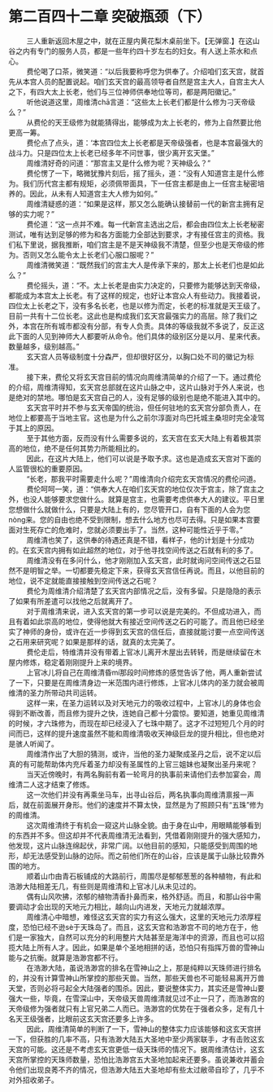 <h1>第二百四十二章 突破瓶颈（下）</h1>
<div id="content">&nbsp&nbsp&nbsp&nbsp&nbsp&nbsp&nbsp&nbsp
 三人重新返回木屋之中，就在正屋内黄花梨木桌前坐下。【无弹窗.】在这山谷之内有专门的服务人员，都是一些年约四十岁左右的妇女。有人送上茶水和点心。
 <br/>&nbsp&nbsp&nbsp&nbsp&nbsp&nbsp&nbsp&nbsp
 费伦喝了口茶，微笑道：“以后我要称呼您为供奉了。介绍咱们玄天宫，就首先从本宫人员的配置说起。咱们玄天宫的最高领导者自然是宫主大人，自宫主大人之下，有四大太上长老，他们与三位神师供奉地位等司，都是两阳徽记。”
 <br/>&nbsp&nbsp&nbsp&nbsp&nbsp&nbsp&nbsp&nbsp
 听他说道这里，周维清chā言道：“这些太上长老们都是什么修为刁天帝级么？”
 <br/>&nbsp&nbsp&nbsp&nbsp&nbsp&nbsp&nbsp&nbsp
 从费伦的天王级修为就能猜得出，能够成为太上长老的，修为上自然要比他更高一筹。
 <br/>&nbsp&nbsp&nbsp&nbsp&nbsp&nbsp&nbsp&nbsp
 费伦点了点头，道：‘本宫四位太上长老都是天帝级强者，也是本宫最强大的战斗力。只是四位太上长老已经多年不问世事，很少离开玄天堡。”
 <br/>&nbsp&nbsp&nbsp&nbsp&nbsp&nbsp&nbsp&nbsp
 周维清好奇的问道：“那宫主又是什么修为呢？天神级么？”
 <br/>&nbsp&nbsp&nbsp&nbsp&nbsp&nbsp&nbsp&nbsp
 费伦愣了一下，略微犹豫片刻后，摇了摇头，道：“没有人知道宫主是什么修为。我们历代宫主都有规矩，必须佩带面具，下一任宫主都是由上一任宫主秘密培养的。因此，从未有人知道宫主大人修为如何。”
 <br/>&nbsp&nbsp&nbsp&nbsp&nbsp&nbsp&nbsp&nbsp
 周维清疑惑的道：“如果是这样，那又怎么能确认接替前一代的新宫主拥有足够的实力呢？”
 <br/>&nbsp&nbsp&nbsp&nbsp&nbsp&nbsp&nbsp&nbsp
 费伦道：“这一点并不难。每一代新宫主选出之后，都会由四位太上长老秘密测试，唯有达到足够的修为和各方面能力全部达到要求，才有接任宫主的资格。我们私下里说，据我推断，咱们宫主是不是天神级我不清楚，但至少也是天帝级的修为。否则又怎么能令太上长老们心服口服呢？”
 <br/>&nbsp&nbsp&nbsp&nbsp&nbsp&nbsp&nbsp&nbsp
 周维清微笑道：“既然我们的宫主大人是传承下来的，那太上长老们也是如此么？”
 <br/>&nbsp&nbsp&nbsp&nbsp&nbsp&nbsp&nbsp&nbsp
 费伦摇头，道：“不。太上长老是由实力决定的，只要修为能够达到天帝级，都能成为本宫太上长老。有了这样的规定，也好让本宫众人有些动力。我接着说，四位太上长老之下，没有多名长老，也是以修为而定，长老的标准就是天王级了。目前一共有十二位长老。这此也是构成我们玄天宫最强实力的高层。除了我们之外，本宫在所有城市都没有分部，有专人负责。具体的等级我就不多说了，反正这此下面的人见到神师大人都要听从命令。他们具体的级别区分是以月、星来代表。数量越多，级别越高。”
 <br/>&nbsp&nbsp&nbsp&nbsp&nbsp&nbsp&nbsp&nbsp
 玄天宫人员等级制度十分森严，但却很好区分，以胸口处不司的徽记为标准。
 <br/>&nbsp&nbsp&nbsp&nbsp&nbsp&nbsp&nbsp&nbsp
 接下来，费伦又将玄天宫目前的情况向周维清简单的介绍了一下。通过费伦的介绍，周维清得知，玄天宫总部就在这片山脉之中，这片山脉对于外人来说，也是绝对的禁地。哪怕是玄天宫自己的人，没有足够的级别也是绝不能进入其中的。
 <br/>&nbsp&nbsp&nbsp&nbsp&nbsp&nbsp&nbsp&nbsp
 玄天宫平时并不参与玄天帝国的统治，但任何驻地的玄天宫分部负责人，在地位上都要高于当地主官。这也是为什么之前尔淳面对鸟巴托城主桑坦时完全凌驾于其上的原因。
 <br/>&nbsp&nbsp&nbsp&nbsp&nbsp&nbsp&nbsp&nbsp
 至于其他方面，反而没有什么需要多说的，玄天宫在玄天大陆上有着极其崇高的地位，绝不是任何其势力所能相比的。
 <br/>&nbsp&nbsp&nbsp&nbsp&nbsp&nbsp&nbsp&nbsp
 因此，在这片大陆上，他们可以说是予取予求。这也是造成玄天宫对下面的人监管很松的重要原因。
 <br/>&nbsp&nbsp&nbsp&nbsp&nbsp&nbsp&nbsp&nbsp
 “长老，那我平时需要走什么呢？”周维清向介绍完玄天宫情况的费伦问道。
 <br/>&nbsp&nbsp&nbsp&nbsp&nbsp&nbsp&nbsp&nbsp
 费伦呵呵一笑，道：“供奉大人在咱们玄天宫的地位仅次于宫主，除了宫主之外，也没人能够要求您做什么。就算是宫主，也需要考虑供奉大人的建议。平日里您想做什么就做什么，只要是大陆上有的，您尽管开口，自有下面的人会为您nòng来。您的自由也绝不受到限制，想去什么地方也尽可去得。只是如果本宫要面对生死存亡的危难时，您就必须要出手了。当然，这种可能性近乎于零。”
 <br/>&nbsp&nbsp&nbsp&nbsp&nbsp&nbsp&nbsp&nbsp
 周维清也笑了，这供奉的待遇还真是不错，看样子，他的计划是十分成功的。在玄天宫内拥有如此超然的地位，对于他寻找空间传送之石就有利的多了。
 <br/>&nbsp&nbsp&nbsp&nbsp&nbsp&nbsp&nbsp&nbsp
 周维清没有在多问什么，他才刚刚加入玄天宫，此时就询问空间传送之石显然不是明智之举。一切都要先稳定下来，获得玄天宫信任再说。而且，以他目前的地位，说不定就能直接接触到空间传送之石呢？
 <br/>&nbsp&nbsp&nbsp&nbsp&nbsp&nbsp&nbsp&nbsp
 费伦为周维清介绍清楚了玄天宫内部情况之后，没有多留。只是隐隐的表示了如果有所差遣可以找他之后就离开了。
 <br/>&nbsp&nbsp&nbsp&nbsp&nbsp&nbsp&nbsp&nbsp
 对于周维清来说，进入玄天宫的第一步可以说是完美的。不但成功进入，而且有着如此崇高的地位，使得他就大有接近空间传送之石的可能了。而且他已经坐实了神师的身份，或许在近一步得到玄天宫的信任后，直接就能讨要一点空间传送之石用来研究呢？如果是那样的话，就真的太完美了。
 <br/>&nbsp&nbsp&nbsp&nbsp&nbsp&nbsp&nbsp&nbsp
 费伦走后，特维清并没有带着上官冰儿离开木屋出去转转，而是继续留在木屋内修炼，稳定着刚刚提升上来的境界。
 <br/>&nbsp&nbsp&nbsp&nbsp&nbsp&nbsp&nbsp&nbsp
 上官冰儿将自己在周维清昏mí那段时间修炼的感觉告诉了他，两人重新尝试了一下，只要是在周维清身边一米范围内进行修炼，上官冰儿体内的圣力就会被周维清的圣力所带动共司运转。
 <br/>&nbsp&nbsp&nbsp&nbsp&nbsp&nbsp&nbsp&nbsp
 这样一来，在圣力运转以及对天地元力的吸收过程中，上官冰儿的身体也会得到不断改善，而且修为提升之快，连她自己都十分震惊。要知道，她重见周维清的时候，才六珠修为，而现在却已经浸入了七珠中期了。这才不过短短几个月的时间而已，这样的提升速度虽然不能和周维清吸收天神级巨龙的提升相比，但也绝对是骇人听闻了。
 <br/>&nbsp&nbsp&nbsp&nbsp&nbsp&nbsp&nbsp&nbsp
 周维清作出了大胆的猜测，或许，当他的圣力凝聚成圣丹之后，说不定以后真的有可能帮助体内充斥着圣力却没有圣属性的上官三姐妹也凝聚出圣丹来呢？
 <br/>&nbsp&nbsp&nbsp&nbsp&nbsp&nbsp&nbsp&nbsp
 当天近傍晚时，有两名胸前有着一轮弯月的执事前来请他们去参加宴会，周维清二人这才结束了修炼。
 <br/>&nbsp&nbsp&nbsp&nbsp&nbsp&nbsp&nbsp&nbsp
 这一次他们并没有再乘坐马车，出寻山谷后，两名执事向周维清禀报一声后，就在前面展开身形。他们的速度并不算太快，显然是为了照顾只有“五珠”修为的周维清。
 <br/>&nbsp&nbsp&nbsp&nbsp&nbsp&nbsp&nbsp&nbsp
 这次周维清终于有机会一窥这片山脉全貌。由于身在山中，用眼睛能够看到的东西并不多。但这却并不代表周维清无法看到，凭借着刚刚提升的强大感知力，他发现，这片山脉连绵起伏，非常广阔。以他目前的感知，只能感受到周围的地形，却无法感受到山脉的边际。而之前他们所在的山谷，应该是属于山脉比较靠外围的地方。
 <br/>&nbsp&nbsp&nbsp&nbsp&nbsp&nbsp&nbsp&nbsp
 顺着山巾由青石板铺成的大路前行，周围尽是郁郁葱葱的各种植物，有此和浩渺大陆相差无几，有些则是周维清和上官冰儿从未见过的。
 <br/>&nbsp&nbsp&nbsp&nbsp&nbsp&nbsp&nbsp&nbsp
 偶有山风吹拂，浓郁的植物清香扑鼻而来，格外舒适。而且，和那山谷中需要调动才会出现的天地元力相比，越向山内进发，天地元力就越浓厚。
 <br/>&nbsp&nbsp&nbsp&nbsp&nbsp&nbsp&nbsp&nbsp
 周维清心中暗想，难怪这玄天宫的实力有这么强大，这里的天地元力浓厚程度，恐怕已经不逊sè于天珠岛了。而且，这玄天宫和浩渺宫不司的地方在于，他们是一家独大，自然可以充分的利用整片大陆甚至是海洋中的资源，而且也可以招揽大陆上所有人才。因此，如果是单个圣地相拼的话，恐怕只有指挥万兽的雪神山能与之抗衡。就算是浩渺宫都不行。
 <br/>&nbsp&nbsp&nbsp&nbsp&nbsp&nbsp&nbsp&nbsp
 在浩渺大陆，虽说浩渺宫的排名在雪神山之上，那是纯粹以天珠师进行排名的，并没有计算雪神山所掌控的那些天兽。当然，那些天兽也不可能轻易离开万兽天堂，否则必将弓起全大陆强者的围杀。因此，要说整体实力，其实还是雪神山要强大一些，毕竟，在雪深山中，天帝级天兽周维清就见过不止一只了，而浩渺宫的天帝级修为强者就只有上官兄弟二人而已。浩渺宫的优势在于强者众多，足有几十名天王级强者，比眼前这玄天宫还要多上许多。
 <br/>&nbsp&nbsp&nbsp&nbsp&nbsp&nbsp&nbsp&nbsp
 因此，周维清简单的判断了一下，雪神山的整体实力应该能够和这玄天宫拼一下，但获胜的几率不高，只有浩渺大陆五大圣地中至少两家联手，才有击败这玄天宫的可能。这还是不考虑玄天宫更低一级天珠师的情况下。据周维清估计，这玄天宫所掌控的天珠师数量，恐怕比浩渺宫五大圣地加起来还要多。虽说兼收并蓄会令他们出现良莠不齐的情况，但浩渺大陆五大圣地却有些太过敝帚自珍了，几乎不对外招收弟子。
 <br/>&nbsp&nbsp&nbsp&nbsp&nbsp&nbsp&nbsp&nbsp
 <br/>&nbsp&nbsp&nbsp&nbsp&nbsp&nbsp&nbsp&nbsp
</div>
